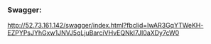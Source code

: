 ### Swagger:
http://52.73.161.142/swagger/index.html?fbclid=IwAR3GqYTWeKH-EZPYPsJYhGxw1JNVJ5qLjuBarciVHvEQNkI7JI0aXDy7cW0


